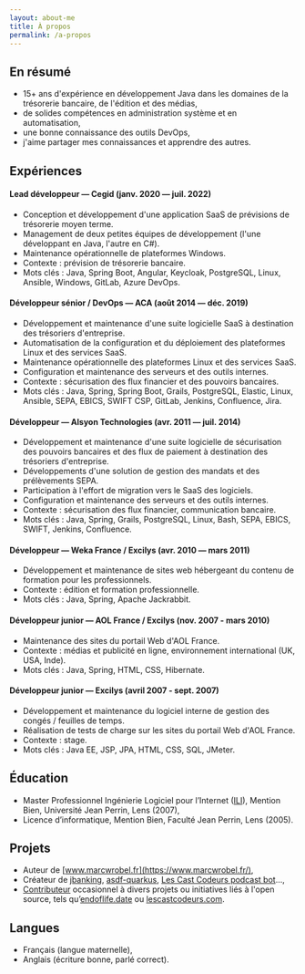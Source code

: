 ```yaml
---
layout: about-me
title: À propos
permalink: /a-propos
---
```


## En résumé

- 15+ ans d'expérience en développement Java dans les domaines de la trésorerie bancaire, de
  l'édition et des médias,
- de solides compétences en administration système et en automatisation,
- une bonne connaissance des outils DevOps,
- j'aime partager mes connaissances et apprendre des autres.

## Expériences

#### Lead développeur — Cegid (janv. 2020 — juil. 2022)

- Conception et développement d'une application SaaS de prévisions de trésorerie moyen terme.
- Management de deux petites équipes de développement (l'une développant en Java, l'autre en C#).
- Maintenance opérationnelle de plateformes Windows.
- Contexte : prévision de trésorerie bancaire.
- Mots clés : Java, Spring Boot, Angular, Keycloak, PostgreSQL, Linux, Ansible, Windows, GitLab,
  Azure DevOps.

#### Développeur sénior / DevOps — ACA (août 2014 — déc. 2019)

- Développement et maintenance d'une suite logicielle SaaS à destination des trésoriers d'entreprise.
- Automatisation de la configuration et du déploiement des plateformes Linux et des services SaaS.
- Maintenance opérationnelle des plateformes Linux et des services SaaS.
- Configuration et maintenance des serveurs et des outils internes.
- Contexte : sécurisation des flux financier et des pouvoirs bancaires.
- Mots clés : Java, Spring, Spring Boot, Grails, PostgreSQL, Elastic, Linux, Ansible, SEPA, EBICS,
  SWIFT CSP, GitLab, Jenkins, Confluence, Jira.

#### Développeur — Alsyon Technologies (avr. 2011 — juil. 2014)

- Développement et maintenance d'une suite logicielle de sécurisation des pouvoirs bancaires et des
  flux de paiement à destination des trésoriers d'entreprise.
- Développements d'une solution de gestion des mandats et des prélèvements SEPA.
- Participation à l'effort de migration vers le SaaS des logiciels.
- Configuration et maintenance des serveurs et des outils internes.
- Contexte : sécurisation des flux financier, communication bancaire.
- Mots clés : Java, Spring, Grails, PostgreSQL, Linux, Bash, SEPA, EBICS, SWIFT, Jenkins,
  Confluence.

#### Développeur — Weka France / Excilys (avr. 2010 — mars 2011)

- Développement et maintenance de sites web hébergeant du contenu de formation pour les
  professionnels.
- Contexte : édition et formation professionnelle.
- Mots clés : Java, Spring, Apache Jackrabbit.

#### Développeur junior — AOL France / Excilys (nov. 2007 - mars 2010)

- Maintenance des sites du portail Web d'AOL France.
- Contexte : médias et publicité en ligne, environnement international (UK, USA, Inde).
- Mots clés : Java, Spring, HTML, CSS, Hibernate.

#### Développeur junior — Excilys (avril 2007 - sept. 2007)

- Développement et maintenance du logiciel interne de gestion des congés / feuilles de temps.
- Réalisation de tests de charge sur les sites du portail Web d'AOL France.
- Contexte : stage.
- Mots clés : Java EE, JSP, JPA, HTML, CSS, SQL, JMeter.

## Éducation

- Master Professionnel Ingénierie Logiciel pour l’Internet
  ([ILI](https://www.cril.univ-artois.fr/master/ili/m2proili-home.html)), Mention Bien, Université
  Jean Perrin, Lens (2007),
- Licence d’informatique, Mention Bien, Faculté Jean Perrin, Lens (2005).

## Projets

- Auteur de [www.marcwrobel.fr](https://www.marcwrobel.fr/),
- Créateur de [jbanking](https://github.com/marcwrobel/jbanking),
  [asdf-quarkus](https://github.com/asdf-community/asdf-quarkus),
  [Les Cast Codeurs podcast bot](https://github.com/lescastcodeurs/lcc-slack-bot)…,
- [Contributeur](https://github.com/marcwrobel) occasionnel à divers projets ou initiatives liés à l'open source,
  tels qu’[endoflife.date](https://github.com/endoflife-date/endoflife.date) ou
  [lescastcodeurs.com](https://github.com/lescastcodeurs/lescastcodeurs.com).

## Langues

- Français (langue maternelle),
- Anglais (écriture bonne, parlé correct).
